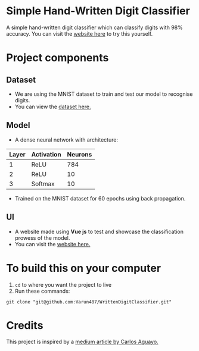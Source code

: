 # Simple Hand-Written Digit Classifier

A simple hand-written digit classifier which can classify digits with 98% accuracy.
You can visit the [website here](https://towardsdatascience.com/deploying-a-simple-machine-learning-model-into-a-webapp-using-tensorflow-js-3609c297fb04) to try this yourself.

# Project components

## Dataset

- We are using the MNIST dataset to train and test our model to recognise digits.
- You can view the [dataset here.](https://www.kaggle.com/c/digit-recognizer/data)

## Model

- A dense neural network with architecture:
  
| Layer | Activation   | Neurons |
| ---   | ---          | ---     |
|  1    | ReLU         | 784     |
|  2    | ReLU         | 10      |
|  3    | Softmax      | 10      |

- Trained on the MNIST dataset for 60 epochs using back propagation.

## UI

- A website made using __Vue js__ to test and showcase the classification prowess of the model.
- You can visit the [website here.](https://towardsdatascience.com/deploying-a-simple-machine-learning-model-into-a-webapp-using-tensorflow-js-3609c297fb04)

# To build this on your computer

1. ```cd``` to where you want the project to live
2. Run these commands:
```
git clone "git@github.com:Varun487/WrittenDigitClassifier.git"

```

# Credits

This project is inspired by a [medium article by Carlos Aguayo.](https://towardsdatascience.com/deploying-a-simple-machine-learning-model-into-a-webapp-using-tensorflow-js-3609c297fb04)
